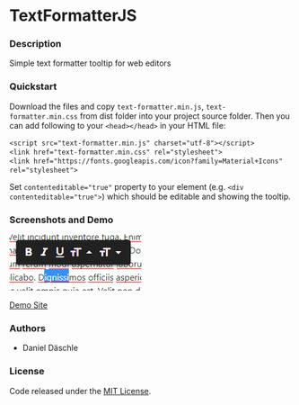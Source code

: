 # TextFormatterJS
### Description
Simple text formatter tooltip for web editors

### Quickstart
Download the files and copy ```text-formatter.min.js```, ```text-formatter.min.css``` from dist folder into your project source folder.
Then you can add following to your ```<head></head>``` in your HTML file:
```
<script src="text-formatter.min.js" charset="utf-8"></script>
<link href="text-formatter.min.css" rel="stylesheet">
<link href="https://fonts.googleapis.com/icon?family=Material+Icons" rel="stylesheet">
```
Set ```contenteditable="true"``` property to your element (e.g. ```<div contenteditable="true">```) which should be editable and showing the tooltip.

### Screenshots and Demo
![alt text](https://raw.githubusercontent.com/danieldaeschle/TextFormatterJS/master/images/screenshot.png)

[Demo Site](https://danieldaeschle.github.io/TextFormatterJS/)

### Authors
* Daniel Däschle

### License
Code released under the [MIT License](LICENSE.md).
